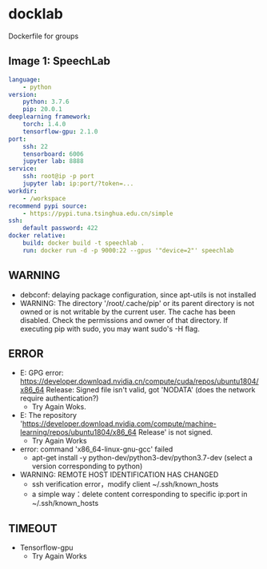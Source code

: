 # docklab
Dockerfile for groups

## Image 1: SpeechLab

```yaml
language:
	- python
version:
	python: 3.7.6
	pip: 20.0.1
deeplearning framework:
	torch: 1.4.0
	tensorflow-gpu: 2.1.0
port:
	ssh: 22
	tensorboard: 6006
	jupyter lab: 8888
service:
	ssh: root@ip -p port
	jupyter lab: ip:port/?token=...
workdir:
	- /workspace
recommend pypi source:
	- https://pypi.tuna.tsinghua.edu.cn/simple
ssh:
	default password: 422
docker relative:
	build: docker build -t speechlab .
	run: docker run -d -p 9000:22 --gpus '"device=2"' speechlab
```

## WARNING

- debconf: delaying package configuration, since apt-utils is not installed
- WARNING: The directory '/root/.cache/pip' or its parent directory is not owned or is not writable by the current user. The cache has been disabled. Check the permissions and owner of that directory. If executing pip with sudo, you may want sudo's -H flag.

## ERROR

- E: GPG error: https://developer.download.nvidia.cn/compute/cuda/repos/ubuntu1804/x86_64 Release: Signed file isn't valid, got 'NODATA' (does the network require authentication?)
  - Try Again Woks.
- E: The repository 'https://developer.download.nvidia.com/compute/machine-learning/repos/ubuntu1804/x86_64 Release' is not signed.
  - Try Again Works
- error: command 'x86_64-linux-gnu-gcc' failed
  - apt-get install -y python-dev/python3-dev/python3.7-dev (select a version corresponding to python)
- WARNING: REMOTE HOST IDENTIFICATION HAS CHANGED
  - ssh verification error，modify client ~/.ssh/known_hosts
  - a simple way：delete content corresponding to specific ip:port in ~/.ssh/known_hosts

## TIMEOUT

- Tensorflow-gpu
  - Try Again Works

